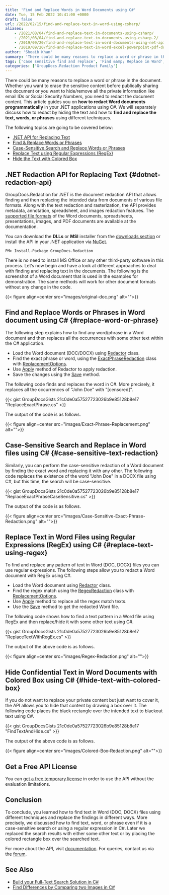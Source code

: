 ```yaml
---
title: 'Find and Replace Words in Word Documents using C#'
date: Tue, 15 Feb 2022 10:41:00 +0000
draft: false
url: /2022/02/15/find-and-replace-text-in-word-using-csharp/
aliases:
    - /2021/08/04/find-and-replace-text-in-documents-using-csharp/
    - /2021/08/04/find-and-replace-text-in-documents-using-csharp-2/
    - /2019/09/20/find-and-replace-text-in-word-documents-using-net-api/
    - /2019/09/20/find-and-replace-text-in-word-excel-powerpoint-pdf-documents-net-api/
author: 'Shoaib Khan'
summary: 'There could be many reasons to replace a word or phrase in the document. Whether you want to erase the sensitive content before publically sharing the document or you want to hide/remove all the private information like email IDs or Social Security Numbers, you need to redact the document content. This article guides you on **how to redact Word documents programmatically** in your .NET applications using C#. We will separately discuss how to redact by hiding the text and how to **find and replace the text, words, or phrases** using different techniques.'
tags: ['case sensitive find and replace', 'Find &amp; Replace in Word', 'Find and replace text', 'Redact in CSharp', 'Redact Word in CSharp', 'Replace words in CSharp', 'text redaction']
categories: ['GroupDocs.Redaction Product Family']
---
```


There could be many reasons to replace a word or phrase in the document. Whether you want to erase the sensitive content before publically sharing the document or you want to hide/remove all the private information like email IDs or Social Security Numbers, you need to redact the document content. This article guides you on **how to redact Word documents programmatically** in your .NET applications using C#. We will separately discuss how to redact by hiding the text and how to **find and replace the text, words, or phrases** using different techniques.

The following topics are going to be covered below:

*   [.NET API for Replacing Text](#dotnet-redaction-api)
*   [Find & Replace Words or Phrases](#replace-word-or-phrase)
*   [Case-Sensitive Search and Replace Words or Phrases](#case-sensitive-text-redaction)
*   [Replace Text using Regular Expressions (RegEx)](#replace-text-using-regex)
*   [Hide the Text with Colored Box](#hide-text-with-colored-box)

## .NET Redaction API for Replacing Text {#dotnet-redaction-api}

GroupDocs.Redaction for .NET is the document redaction API that allows finding and then replacing the intended data from documents of various file formats. Along with the text redaction and rasterization, the API provides metadata, annotation, spreadsheet, and images redaction features. The [supported file formats](https://docs.groupdocs.com/redaction/net/supported-document-formats/) of the Word documents, spreadsheets, presentations, images, and PDF documents are available at the documentation.

You can download the **DLLs** or **MSI** installer from the [downloads section](https://downloads.groupdocs.com/redaction) or install the API in your .NET application via [NuGet](https://www.nuget.org/packages/groupdocs.redaction).

```
PM> Install-Package GroupDocs.Redaction
```

There is no need to install MS Office or any other third-party software in this process. Let’s now begin and have a look at different approaches to deal with finding and replacing text in the documents. The following is the screenshot of a Word document that is used in the examples for demonstration. The same methods will work for other document formats without any change in the code.



{{< figure align=center src="images/original-doc.png" alt="">}}


## Find and Replace Words or Phrases in Word document using C# {#replace-word-or-phrase}

The following step explains how to find any word/phrase in a Word document and then replaces all the occurrences with some other text within the C# application.

*   Load the Word document (DOC/DOCX) using [Redactor](https://apireference.groupdocs.com/redaction/net/groupdocs.redaction/redactor) class.
*   Find the exact phrase or word, using the [ExactPhraseRedaction](https://apireference.groupdocs.com/redaction/net/groupdocs.redaction.redactions/exactphraseredaction) class with [ReplacementOptions](https://apireference.groupdocs.com/redaction/net/groupdocs.redaction.redactions/replacementoptions).
*   Use [Apply](https://apireference.groupdocs.com/redaction/net/groupdocs.redaction/redactor/methods/apply/index) method of Redactor to apply redaction.
*   Save the changes using the [Save](https://apireference.groupdocs.com/redaction/net/groupdocs.redaction/redactor/methods/save/index) method.

The following code finds and replaces the word in C#. More precisely, it replaces all the occurrences of "John Doe" with "\[censored\]".

{{< gist GroupDocsGists 21c0de0a57527723026b9e85128b8e17 "ReplaceExactPhrase.cs" >}}

The output of the code is as follows.



{{< figure align=center src="images/Exact-Phrase-Replacement.png" alt="">}}


## Case-Sensitive Search and Replace in Word files using C# {#case-sensitive-text-redaction}

Similarly, you can perform the case-sensitive redaction of a Word document by finding the exact word and replacing it with any other. The following code replaces the existence of the word "John Doe" in a DOCX file using C#, but this time, the search will be case-sensitive.

{{< gist GroupDocsGists 21c0de0a57527723026b9e85128b8e17 "ReplaceExactPhraseCaseSensitive.cs" >}}

The output of the code is as follows.



{{< figure align=center src="images/Case-Sensitive-Exact-Phrase-Redaction.png" alt="">}}


## Replace Text in Word Files using Regular Expressions (RegEx) using C# {#replace-text-using-regex}

To find and replace any pattern of text in Word (DOC, DOCX) files you can use regular expressions. The following steps allow you to redact a Word document with RegEx using C#.

*   Load the Word document using [Redactor](https://apireference.groupdocs.com/redaction/net/groupdocs.redaction/redactor) class.
*   Find the regex match using the [RegexRedaction](https://apireference.groupdocs.com/redaction/net/groupdocs.redaction.redactions/regexredaction) class with [ReplacementOptions](https://apireference.groupdocs.com/redaction/net/groupdocs.redaction.redactions/replacementoptions).
*   Use [Apply](https://apireference.groupdocs.com/redaction/net/groupdocs.redaction/redactor/methods/apply/index) method to replace all the regex match texts.
*   Use the [Save](https://apireference.groupdocs.com/redaction/net/groupdocs.redaction/redactor/methods/save/index) method to get the redacted Word file.

The following code shows how to find a text pattern in a Word file using RegEx and then replace/hide it with some other text using C#.

{{< gist GroupDocsGists 21c0de0a57527723026b9e85128b8e17 "ReplaceTextWithRegEx.cs" >}}

The output of the above code is as follows.



{{< figure align=center src="images/Regex-Redaction.png" alt="">}}


## Hide Confidential Text in Word Documents with Colored Box using C# {#hide-text-with-colored-box}

If you do not want to replace your private content but just want to cover it, the API allows you to hide that content by drawing a box over it. The following code places the black rectangle over the intended text to blackout text using C#.

{{< gist GroupDocsGists 21c0de0a57527723026b9e85128b8e17 "FindTextAndHide.cs" >}}

The output of the above code is as follows.



{{< figure align=center src="images/Colored-Box-Redaction.png" alt="">}}


## Get a Free API License

You can [get a free temporary license](https://purchase.groupdocs.com/temporary-license) in order to use the API without the evaluation limitations.

## Conclusion

To conclude, you learned how to find text in Word (DOC, DOCX) files using different techniques and replace the findings in different ways. More precisely, we discussed how to find text, word, or phrase even if it is a case-sensitive search or using a regular expression in C#. Later we replaced the search results with either some other text or by placing the colored rectangle box over the searched text.

For more about the API, visit [documentation](https://docs.groupdocs.com/redaction). For queries, contact us via the [forum](https://forum.groupdocs.com/).

## See Also

*   [Build your Full-Text Search Solution in C#](https://blog.groupdocs.com/2021/06/03/build-your-full-text-search-solution-in-csharp/)
*   [Find Differences by Comparing two Images in C#](https://blog.groupdocs.com/2021/01/06/compare-images-in-csharp-dotnet/)




